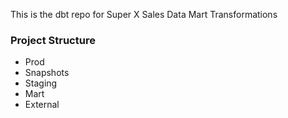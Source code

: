 This is the dbt repo for Super X Sales Data Mart Transformations

### Project Structure

- Prod
- Snapshots
- Staging
- Mart
- External


